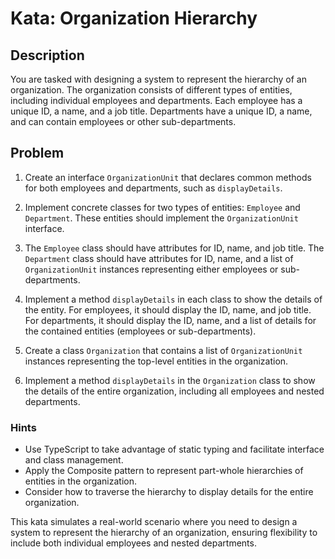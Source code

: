 # Kata: Organization Hierarchy

## Description

You are tasked with designing a system to represent the hierarchy of an organization. The organization consists of different types of entities, including individual employees and departments. Each employee has a unique ID, a name, and a job title. Departments have a unique ID, a name, and can contain employees or other sub-departments.

## Problem

1. Create an interface `OrganizationUnit` that declares common methods for both employees and departments, such as `displayDetails`.

2. Implement concrete classes for two types of entities: `Employee` and `Department`. These entities should implement the `OrganizationUnit` interface.

3. The `Employee` class should have attributes for ID, name, and job title. The `Department` class should have attributes for ID, name, and a list of `OrganizationUnit` instances representing either employees or sub-departments.

4. Implement a method `displayDetails` in each class to show the details of the entity. For employees, it should display the ID, name, and job title. For departments, it should display the ID, name, and a list of details for the contained entities (employees or sub-departments).

5. Create a class `Organization` that contains a list of `OrganizationUnit` instances representing the top-level entities in the organization.

6. Implement a method `displayDetails` in the `Organization` class to show the details of the entire organization, including all employees and nested departments.

### Hints

- Use TypeScript to take advantage of static typing and facilitate interface and class management.
- Apply the Composite pattern to represent part-whole hierarchies of entities in the organization.
- Consider how to traverse the hierarchy to display details for the entire organization.

This kata simulates a real-world scenario where you need to design a system to represent the hierarchy of an organization, ensuring flexibility to include both individual employees and nested departments.
